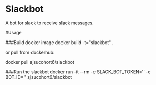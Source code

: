 Slackbot
========

A bot for slack to receive slack messages. 

#Usage

###Build docker image 
docker build -t="slackbot" .

or pull from dockerhub:

docker pull sjsucohort6/slackbot

###Run the slackbot
docker run -it --rm -e SLACK_BOT_TOKEN='<bot api token>' -e BOT_ID='<bot id>' sjsucohort6/slackbot 
